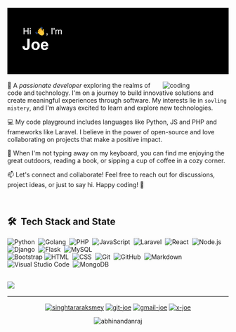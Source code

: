 ![](header.png)

<img align="right" alt="coding" width="150" src="https://media.giphy.com/media/AtdbIUyb78rKwvCMQu/giphy.gif">

🚀 A *passionate developer* exploring the realms of code and technology. I'm on a journey to build innovative solutions and create meaningful experiences through software. My interests lie in `sovling mistery`, and I'm always excited to learn and explore new technologies.

💻 My code playground includes languages like Python, JS and PHP and frameworks like Laravel. I believe in the power of open-source and love collaborating on projects that make a positive impact.

🌱 When I'm not typing away on my keyboard, you can find me enjoying the great outdoors, reading a book, or sipping a cup of coffee in a cozy corner.

📫 Let's connect and collaborate! Feel free to reach out for discussions, project ideas, or just to say hi. Happy coding! 🎉

<br>

## 🛠 &nbsp;Tech Stack and State

![Python](https://img.shields.io/badge/-Python-05122A?style=flat&logo=python)&nbsp;
![Golang](https://img.shields.io/badge/-go-05122A?style=flat&logo=go)&nbsp;
![PHP](https://img.shields.io/badge/PHP-05122A?style=flat&logo=php)&nbsp;
![JavaScript](https://img.shields.io/badge/-JavaScript-05122A?style=flat&logo=javascript)&nbsp;
![Laravel](https://img.shields.io/badge/Laravel-05122A?style=flat&logo=laravel)&nbsp;
![React](https://img.shields.io/badge/-React-05122A?style=flat&logo=react)&nbsp;
![Node.js](https://img.shields.io/badge/-Node.js-05122A?style=flat&logo=node.js)&nbsp;
![Django](https://img.shields.io/badge/-Django-05122A?style=flat&logo=django&logoColor=092E20)&nbsp;
![Flask](https://img.shields.io/badge/-Flask-05122A?style=flat&logo=flask)&nbsp;
![MySQL](https://img.shields.io/badge/MySQL-05122A?style=flat&logo=mysql)&nbsp;\
![Bootstrap](https://img.shields.io/badge/-Bootstrap-05122A?style=flat&logo=bootstrap&logoColor=563D7C)
![HTML](https://img.shields.io/badge/-HTML-05122A?style=flat&logo=HTML5)&nbsp;
![CSS](https://img.shields.io/badge/-CSS-05122A?style=flat&logo=CSS3&logoColor=1572B6)&nbsp;
![Git](https://img.shields.io/badge/-Git-05122A?style=flat&logo=git)&nbsp;
![GitHub](https://img.shields.io/badge/-GitHub-05122A?style=flat&logo=github)&nbsp;
![Markdown](https://img.shields.io/badge/-Markdown-05122A?style=flat&logo=markdown)
![Visual Studio Code](https://img.shields.io/badge/-Visual%20Studio%20Code-05122A?style=flat&logo=visual-studio-code&logoColor=007ACC)&nbsp;
![MongoDB](https://img.shields.io/badge/MongoDB-05122A?style=flat&logo=mongodb)&nbsp;

<br>

<img src="http://github-readme-streak-stats.herokuapp.com?user=joechea-aupp&theme=blue-green&hide_border=true&exclude_days=Sun%2CSat" width="80%" />

---
<p align="center">
  <a href="https://www.linkedin.com/in/singhtararaksmey-chea-93264a63/" target="_blank"><img align="center" src="https://img.shields.io/badge/LinkedIn-0077B5?style=for-the-badge&logo=linkedin&logoColor=white" alt="singhtararaksmey" /></a>
  <a href="https://github.com/joechea-aupp" target="_blank"><img align="center" src="https://img.shields.io/badge/GitHub-100000?style=for-the-badge&logo=github&logoColor=white" alt="git-joe" /></a>
  <a href="https://www.goodreads.com/user/show/79524415-joe-chea" target="_blank"><img align="center" src="https://img.shields.io/badge/Goodreads-372213?style=for-the-badge&logo=goodreads&logoColor=white" alt="gmail-joe" /></a>
  <a href="https://twitter.com/cheasingh168" target="_blank"><img align="center" src="https://img.shields.io/badge/Twitter-1DA1F2?style=for-the-badge&logo=twitter&logoColor=white" alt="x-joe" /></a>
  <p align="center"> <img src="https://komarev.com/ghpvc/?username=joechea-aupp&label=Visitors&color=0088cc&style=flat-square" alt="abhinandanraj" />
</p>





